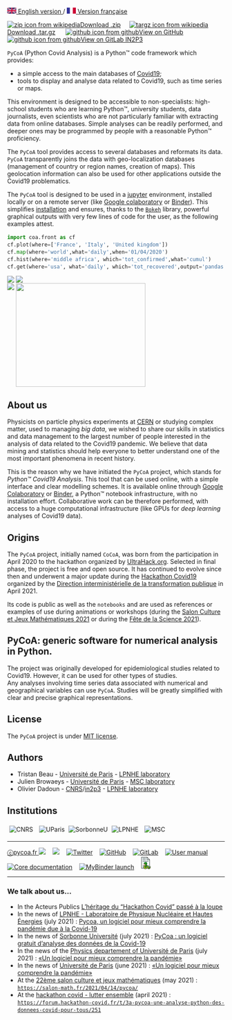 [<img src="fig/UK.png" height="14px" alt="UK flag"> English  version ](http://www.pycoa.fr/index) /
[ <img src="fig/FR.png" height="14px" alt="FR flag"> Version française ](http://www.pycoa.fr/indexFR)

<section id="downloads" class="clearfix">
  <a href="https://github.com/coa-project/pycoa/archive/main.zip" id="download-zip" class="button" target=_blank><span><img src="https://upload.wikimedia.org/wikipedia/commons/9/9c/The_Unarchiver_zip.png" height="25px" align="bottom" alt="zip icon from wikipedia">Download .zip</span></a>&nbsp;&nbsp;&nbsp;&nbsp;
  <a href="https://github.com/coa-project/pycoa/archive/main.tar.gz" id="download-tar-gz" class="button" target=_blank><span>
    <img src="https://upload.wikimedia.org/wikipedia/commons/e/e4/Tar_gz_archive_icon.svg" height="25px" align="bottom" alt="targz icon from wikipedia">Download .tar.gz</span></a>
  &nbsp;&nbsp;&nbsp;&nbsp;
  <a href="https://github.com/coa-project/pycoa/tree/main" id="view-on-github" class="button" target=_blank><span><img src="https://github.githubassets.com/images/modules/logos_page/GitHub-Mark.png" height="25px" align="bottom" alt="github icon from github">View on GitHub</span></a>
  &nbsp;&nbsp;&nbsp;&nbsp;
  <a href="https://gitlab.in2p3.fr/lpnhe/pycoa" id="view-on-gitlab" class="button" target=_blank><span><img src="https://raw.githubusercontent.com/wiki/coa-project/pycoa/figs/gitlab.png" height="25px" align="bottom" alt="github icon from github">View on GitLab IN2P3</span></a>
</section>

<!--center>
<iframe id="mobilehide" height="460" width="580" src="fig/pycoa_v2.10_mapFranceVariant.html" frameborder="0"></iframe>
</center-->

`PyCoA` (Python Covid Analysis) is a Python™ code framework which provides:
- a simple access to the main databases of <a href="https://www.who.int/fr/emergencies/diseases/novel-coronavirus-2019/question-and-answers-hub">Covid19</a>;
- tools to display and analyse data related to Covid19, such as time series or maps.

This environment is designed to be accessible to non-specialists: high-school students who are learning Python™, university students, data journalists, even scientists who are not particularly familiar with extracting data from online databases. Simple analyses can be readily performed, and deeper ones may be programmed by people with a reasonable Python™ proficiency.

The `PyCoA` tool provides access to several databases and reformats its data. `PyCoA` transparently joins the data with geo-localization databases (management of country or region names, creation of maps). This geolocation information can also be used for other applications outside the Covid19 problematics.

The `PyCoA` tool is designed to be used in a [jupyter](https://jupyter.org/) environment, installed locally or on a remote server (like [Google colaboratory](https://colab.research.google.com/) or [Binder](https://mybinder.org/)). This simplifies [installation](https://github.com/coa-project/pycoa/wiki/Install) and ensures, thanks to the [`Bokeh`](https://bokeh.org/) library, powerful graphical outputs with very few lines of code for the user, as the following examples attest.

```python
import coa.front as cf
cf.plot(where=['France', 'Italy', 'United kingdom'])
cf.map(where='world',what='daily',when='01/04/2020')
cf.hist(where='middle africa', which='tot_confirmed',what='cumul')
cf.get(where='usa', what='daily', which='tot_recovered',output='pandas')
```
<img src="https://raw.githubusercontent.com/wiki/coa-project/pycoa/figs/pycoa_plot_example.png" height="240" align=top />
<img src="https://raw.githubusercontent.com/wiki/coa-project/pycoa/figs/pycoa_map_example.png" height="240" align=top />
<br/>
<img src="https://raw.githubusercontent.com/wiki/coa-project/pycoa/figs/pycoa_hist_example.png" height="240" align=top />
<img src="https://raw.githubusercontent.com/wiki/coa-project/pycoa/figs/pycoa_get_example.png" height="240" width="300" align=top />

## About us

Physicists on particle physics experiments at [CERN](https://home.cern/) or studying complex matter, used to managing _big data_, we wished to share our skills in statistics and data management to the largest number of people interested in the analysis of data related to the Covid19 pandemic. We believe that data mining and statistics should help everyone to better understand one of the most important phenomena in recent history.

This is the reason why we have initiated the `PyCoA` project, which stands for _Python™ Covid19 Analysis_. This tool that can be used online, with a simple interface and clear modelling schemes. It is available online through [Google Colaboratory](https://colab.research.google.com/) or [Binder](https://mybinder.org/), a Python™ notebook infrastructure, with no installation effort. Collaborative work can be therefore performed, with access to a huge computational infrastructure (like GPUs for _deep learning_ analyses of Covid19 data).

## Origins

The `PyCoA` project, initially named `CoCoA`, was born from the participation in April 2020 to the hackathon organized by [UltraHack.org](https://ultrahack.org/covid-19datahack).
Selected in final phase, the project is free and open source. It has continued to evolve since then and underwent a major update during the [Hackathon Covid19](https://hackathon-covid.fr) organized by the [Direction interministérielle de la transformation publique](https://www.modernisation.gouv.fr/) in April 2021.

Its code is public as well as the `notebooks` and are used as references or examples of use during animations or workshops (during the [Salon Culture et Jeux Mathématiques 2021](https://salon-math.fr/) or during the [Fête de la Science 2021](https://www.fetedelascience.fr/)).

## PyCoA: generic software for numerical analysis in Python.
The project was originally developed for epidemiological studies related to Covid19. However, it can be used for other types of studies.   
Any analyses involving time series data associated with numerical and geographical variables can use `PyCoA`. Studies will be greatly simplified with clear and precise graphical representations.    


## License

The `PyCoA` project is under [MIT license](https://github.com/coa-project/pycoa/blob/main/LICENSE).

## Authors

* Tristan Beau - [Université de Paris](http://u-paris.fr) - [LPNHE laboratory](http://lpnhe.in2p3.fr/)
* Julien Browaeys - [Université de Paris](http://u-paris.fr) - [MSC laboratory](http://www.msc.univ-paris-diderot.fr/)
* Olivier Dadoun - [CNRS](http://cnrs.fr)/[in2p3](https://www.in2p3.cnrs.fr/) - [LPNHE laboratory](http://lpnhe.in2p3.fr/)

## Institutions
<div class="row">
    <img src="https://raw.githubusercontent.com/wiki/coa-project/pycoa/figs/logoCNRS.jpg" alt="CNRS" style="height:45px; padding: 5px;" />
    <img src="https://raw.githubusercontent.com/wiki/coa-project/pycoa/figs/Universite_Paris_logo_horizontal.jpg" alt="UParis" style="height:45px; padding: 5px;" />
    <img src="https://raw.githubusercontent.com/wiki/coa-project/pycoa/figs/logo_sorbonne_U.png" alt="SorbonneU" style="height:45px;" />
    <img src="https://raw.githubusercontent.com/wiki/coa-project/pycoa/figs/logo_LPNHE_web_bleu_2011.gif" alt="LPNHE" style="height:45px; padding: 5px;" />
    <img src="http://www.msc.univ-paris-diderot.fr/plugins/kitcnrs/images/logo_msc.jpg" alt="MSC" style="height:45px; padding: 5px;" />
</div>

***
[ⓒpycoa.fr <img src='https://raw.githubusercontent.com/wiki/coa-project/pycoa/figs/world-wide-web.png' height='25px' />](http://www.pycoa.fr) &nbsp;&nbsp;
[<img src='https://raw.githubusercontent.com/wiki/coa-project/pycoa/figs/email.png' height='25px' align='bottom' />](mailto:support@pycoa.fr) &nbsp;&nbsp;
[<img src='https://raw.githubusercontent.com/wiki/coa-project/pycoa/figs/twitter.png' height='25px' alt='Twitter'  />](https://twitter.com/pycoa_fr) &nbsp;&nbsp;
[<img src='https://raw.githubusercontent.com/wiki/coa-project/pycoa/figs/github.png' height='25px' alt='GitHub' />](https://github.com/coa-project/pycoa) &nbsp;&nbsp;
[<img src='https://raw.githubusercontent.com/wiki/coa-project/pycoa/figs/gitlab.png' height='25px' alt='GitLab' />](https://gitlab.in2p3.fr/lpnhe/pycoa) &nbsp;&nbsp;
[<img src='https://raw.githubusercontent.com/wiki/coa-project/pycoa/figs/information.png' height='25px' alt='User manual' />](https://github.com/coa-project/pycoa/wiki) &nbsp;&nbsp;
[<img src='https://raw.githubusercontent.com/wiki/coa-project/pycoa/figs/manual.png' height='25px' alt='Core documentation' />](https://www.pycoa.fr/doc) &nbsp;&nbsp;
[<img src='https://raw.githubusercontent.com/wiki/coa-project/pycoa/figs/mybinder.png' height='20px' alt='MyBinder launch' />](https://mybinder.org/v2/gh/coa-project/pycoa/dev)&nbsp;&nbsp;
[<img src='https://raw.githubusercontent.com/coa-project/coa-project.github.io/main/doc/pdoc.png' height='30px' alt='Documentation' />](http://pycoa.fr/doc/index.html)

***
### We talk about us…
* In the Acteurs Publics [L’héritage du “Hackathon Covid” passé à la loupe](https://www.acteurspublics.fr/articles/lheritage-du-hackathon-covid-passe-a-la-loupe)
* In the news of [LPNHE - Laboratoire de Physique Nucléaire et Hautes Énergies](https://lpnhe.in2p3.fr/) (july 2021) : [Pycoa, un logiciel pour mieux comprendre la pandémie due à la Covid-19 ](https://lpnhe.in2p3.fr/spip.php?article1596)
* In the news of [Sorbonne Université](https://www.sorbonne-universite.fr) (july 2021) : [PyCoa : un logiciel gratuit d’analyse des données de la Covid-19](https://www.sorbonne-universite.fr/actualites/pycoa-un-logiciel-gratuit-danalyse-des-donnees-de-la-covid-19)
* In the news of the [Physics departement of Université de Paris](https://physique.u-paris.fr) (july 2021) : [«Un logiciel pour mieux comprendre la pandémie»](https://physique.u-paris.fr/actualites/un-logiciel-pycoa-pour-mieux-comprendre-la-pandemie)
* In the news of [Université de Paris](http://u-paris.fr) (june 2021) : [«Un logiciel pour mieux comprendre la pandémie»](https://u-paris.fr/un-logiciel-pour-mieux-comprendre-la-pandemie/)
* At the [22ème salon culture et jeux mathématiques](https://salon-math.fr) (may 2021) :
[`https://salon-math.fr/2021/04/14/pycoa/`](https://salon-math.fr/2021/04/14/pycoa/)
* At the [hackathon covid - lutter ensemble](https://hackathon-covid.fr) (april 2021) : [`https://forum.hackathon-covid.fr/t/3a-pycoa-une-analyse-python-des-donnees-covid-pour-tous/251`](https://forum.hackathon-covid.fr/t/3a-pycoa-une-analyse-python-des-donnees-covid-pour-tous/251)
